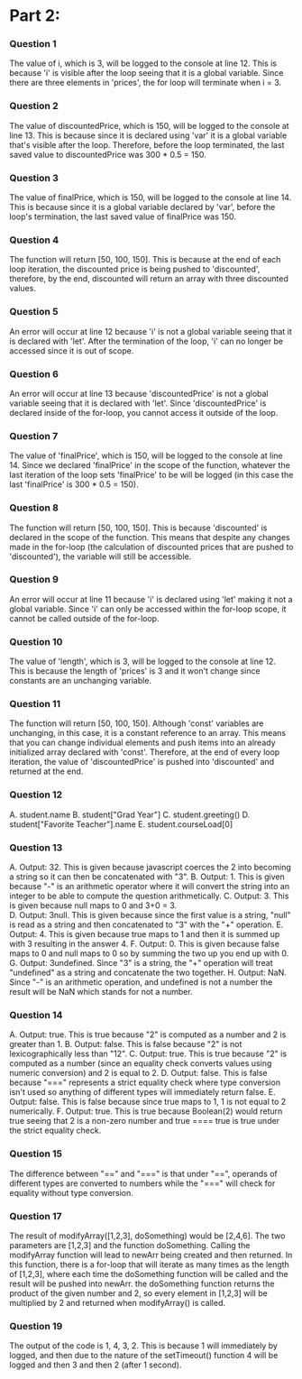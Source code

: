 # Part 2:

### Question 1
The value of i, which is 3, will be logged to the console at line 12. This is because 'i' is visible after the loop seeing that it is a global variable. Since there are three elements in 'prices', the for loop will terminate when i = 3. 

### Question 2
The value of discountedPrice, which is 150, will be logged to the console at line 13. This is because since it is declared using 'var' it is a global variable that's visible after the loop. Therefore, before the loop terminated, the last saved value to discountedPrice was 300 * 0.5 = 150.

### Question 3
The value of finalPrice, which is 150, will be logged to the console at line 14. This is because since it is a global variable declared by 'var', before the loop's termination, the last saved value of finalPrice was 150.

### Question 4
The function will return [50, 100, 150]. This is because at the end of each loop iteration, the discounted price is being pushed to 'discounted', therefore, by the end, discounted will return an array with three discounted values.

### Question 5
An error will occur at line 12 because 'i' is not a global variable seeing that it is declared with 'let'. After the termination of the loop, 'i' can no longer be accessed since it is out of scope. 

### Question 6
An error will occur at line 13 because 'discountedPrice' is not a global variable seeing that it is declared with 'let'. Since 'discountedPrice' is declared inside of the for-loop, you cannot access it outside of the loop.

### Question 7
The value of 'finalPrice', which is 150, will be logged to the console at line 14. Since we declared 'finalPrice' in the scope of the function, whatever the last iteration of the loop sets 'finalPrice' to be will be logged (in this case the last 'finalPrice' is 300 * 0.5 = 150).

### Question 8
The function will return [50, 100, 150]. This is because 'discounted' is declared in the scope of the function. This means that despite any changes made in the for-loop (the calculation of discounted prices that are pushed to 'discounted'), the variable will still be accessible.

### Question 9
An error will occur at line 11 because 'i' is declared using 'let' making it not a global variable. Since 'i' can only be accessed within the for-loop scope, it cannot be called outside of the for-loop.

### Question 10
The value of 'length', which is 3, will be logged to the console at line 12. This is because the length of 'prices' is 3 and it won't change since constants are an unchanging variable. 

### Question 11
The function will return [50, 100, 150]. Although 'const' variables are unchanging, in this case, it is a constant reference to an array. This means that you can change individual elements and push items into an already initialized array declared with 'const'. Therefore, at the end of every loop iteration, the value of 'discountedPrice' is pushed into 'discounted' and returned at the end.

### Question 12
A. student.name
B. student["Grad Year"]
C. student.greeting()
D. student["Favorite Teacher"].name
E. student.courseLoad[0]

### Question 13
A. Output: 32. This is given because javascript coerces the 2 into becoming a string so it can then be concatenated with "3".
B. Output: 1. This is given because "-" is an arithmetic operator where it will convert the string into an integer to be able to compute the question arithmetically.
C. Output: 3. This is given because null maps to 0 and 3+0 = 3.  
D. Output: 3null. This is given because since the first value is a string, "null" is read as a string and then concatenated to "3" with the "+" operation.
E. Output: 4. This is given because true maps to 1 and then it is summed up with 3 resulting in the answer 4.
F. Output: 0. This is given because false maps to 0 and null maps to 0 so by summing the two up you end up with 0.
G. Output: 3undefined. Since "3" is a string, the "+" operation will treat "undefined" as a string and concatenate the two together.
H. Output: NaN. Since "-" is an arithmetic operation, and undefined is not a number the result will be NaN which stands for not a number. 

### Question 14
A. Output: true. This is true because "2" is computed as a number and 2 is greater than 1.
B. Output: false. This is false because "2" is not lexicographically less than "12".
C. Output: true. This is true because "2" is computed as a number (since an equality check converts values using numeric conversion) and 2 is equal to 2.
D. Output: false. This is false because "===" represents a strict equality check where type conversion isn't used so anything of different types will immediately return false.
E. Output: false. This is false because since true maps to 1, 1 is not equal to 2 numerically.
F. Output: true. This is true because Boolean(2) would return true seeing that 2 is a non-zero number and true ==== true is true under the strict equality check.

### Question 15
The difference between "==" and "===" is that under "==", operands of different types are converted to numbers while the "===" will check for equality without type conversion. 

### Question 17
The result of modifyArray([1,2,3], doSomething) would be [2,4,6]. The two parameters are [1,2,3] and the function doSomething. Calling the modifyArray function will lead to newArr being created and then returned. In this function, there is a for-loop that will iterate as many times as the length of [1,2,3], where each time the doSomething function will be called and the result will be pushed into newArr. the doSomething function returns the product of the given number and 2, so every element in [1,2,3] will be multiplied by 2 and returned when modifyArray() is called. 

### Question 19
The output of the code is 1, 4, 3, 2. This is because 1 will immediately by logged, and then due to the nature of the setTimeout() function 4 will be logged and then 3 and then 2 (after 1 second).
